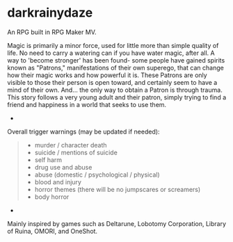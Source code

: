 # darkrainydaze

An RPG built in RPG Maker MV.

Magic is primarily a minor force, used for little more than simple quality of life. No need to carry a watering can if you have water magic, after all.
A way to 'become stronger' has been found- some people have gained spirits known as "Patrons," manifestations of their own superego, that can change how their magic works and how powerful it is. These Patrons are only visible to those their person is open toward, and certainly seem to have a mind of their own. And... the only way to obtain a Patron is through trauma.
This story follows a very young adult and their patron, simply trying to find a friend and happiness in a world that seeks to use them.

-

Overall trigger warnings (may be updated if needed):
> - murder / character death
> - suicide / mentions of suicide
> - self harm
> - drug use and abuse
> - abuse (domestic / psychological / physical)
> - blood and injury
> - horror themes (there will be no jumpscares or screamers)
> - body horror

-

Mainly inspired by games such as Deltarune, Lobotomy Corporation, Library of Ruina, OMORI, and OneShot.
